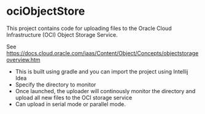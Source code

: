 # ociObjectStore

This project contains code for uploading files to the Oracle Cloud Infrastructure (OCI) Object Storage Service.

See https://docs.cloud.oracle.com/iaas/Content/Object/Concepts/objectstorageoverview.htm

* This is built using gradle and you can import the project using Intellij Idea
* Specify the directory to monitor
* Once launched, the uploader will continously monitor the directory and upload all new files to the OCI storage service
* Can upload in serial mode or parallel mode.

 

